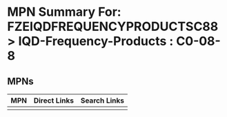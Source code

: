



# MPN Summary For: FZEIQDFREQUENCYPRODUCTSC88 > IQD-Frequency-Products : C0-08-8

## MPNs
  

|MPN|Direct Links|Search Links|
| :--- | :--- | :--- |
||||
